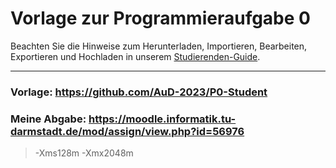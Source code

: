 # Vorlage zur Programmieraufgabe 0

Beachten Sie die Hinweise zum Herunterladen, Importieren, Bearbeiten, Exportieren und Hochladen in unserem
[Studierenden-Guide](https://wiki.tudalgo.org/).

---

### Vorlage: https://github.com/AuD-2023/P0-Student

### Meine Abgabe: https://moodle.informatik.tu-darmstadt.de/mod/assign/view.php?id=56976

>-Xms128m -Xmx2048m
